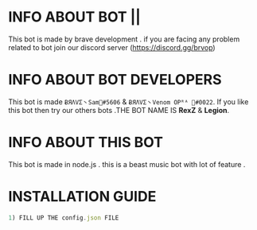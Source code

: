 
# INFO ABOUT BOT || 
This bot is made by brave development . if you are facing any problem related to bot join our discord server (https://discord.gg/brvop)




# INFO ABOUT BOT DEVELOPERS

 This bot is made ```ɃЯΛVΣ丶Sam🦋#5606``` & ```ɃЯΛVΣ丶Venom OPᴿᴬ 🍷#0022```.
 If you like this bot then try our others bots 
.THE BOT NAME IS **RexZ** & **Legion**.



# INFO ABOUT THIS BOT
This bot is made in node.js . this is a beast music bot with lot of feature .
# INSTALLATION GUIDE
```js
1) FILL UP THE config.json FILE 
```
